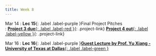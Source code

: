 ```yaml
---
title: Week 8
---
```

  
Mar 14
: **Lec 15**{: .label .label-purple }Final Project Pitches  
: [**Project 3 due**{: .label .label-red }](/CSCI5980-Spr23-DeepRob/projects/#project-3){: .project-link} [**Project 4 out**{: .label .label-yellow }](/CSCI5980-Spr23-DeepRob/projects/#project-4){: .project-link}

  <!-- : [📃 Related Papers](/CSCI5980-Spr23-DeepRob/papers/){:target="_blank"} -->


Mar 16
: **Lec 16**{: .label .label-purple }[**Guest Lecture by Prof. Yu Xiang - University of Texas at Dallas**{: .label .label-green }](https://yuxng.github.io/)

<!-- : &nbsp;
  : [📃 Related Papers](/CSCI5980-Spr23-DeepRob/papers/#object-pose-geometry-sdf-implicit-surfaces){:target="_blank"}   -->
   <!-- : [3.1](#), [2.2](#), [2.3](#) -->

<!-- Feb 24
: **Dis 8**{: .label .label-blue }[Paper discussion: 3D Perception](#) -->
